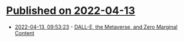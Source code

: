 # [Published on 2022-04-13](index.md)

* [2022-04-13, 09:53:23](https://news.ycombinator.com/item?id=31012806) - [DALL-E, the Metaverse, and Zero Marginal Content](https://stratechery.com/2022/dall-e-the-metaverse-and-zero-marginal-content/)

